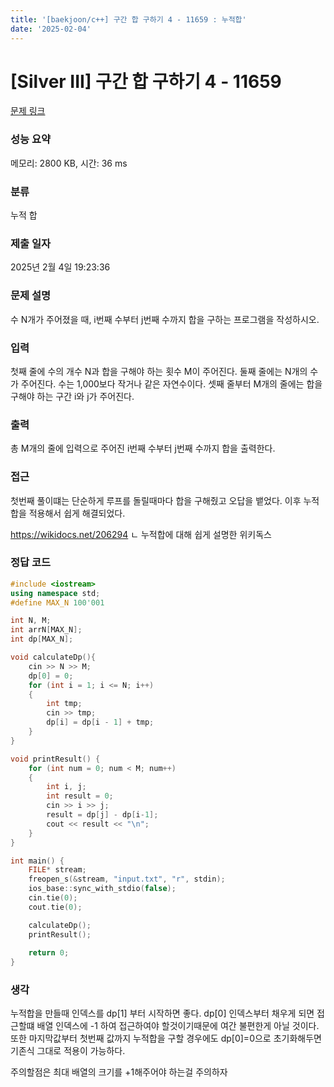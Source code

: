 ```yaml
---
title: '[baekjoon/c++] 구간 합 구하기 4 - 11659 : 누적합'
date: '2025-02-04'
---
```

# [Silver III] 구간 합 구하기 4 - 11659 

[문제 링크](https://www.acmicpc.net/problem/11659) 

### 성능 요약

메모리: 2800 KB, 시간: 36 ms

### 분류

누적 합

### 제출 일자

2025년 2월 4일 19:23:36

### 문제 설명

<p>수 N개가 주어졌을 때, i번째 수부터 j번째 수까지 합을 구하는 프로그램을 작성하시오.</p>

### 입력 

 <p>첫째 줄에 수의 개수 N과 합을 구해야 하는 횟수 M이 주어진다. 둘째 줄에는 N개의 수가 주어진다. 수는 1,000보다 작거나 같은 자연수이다. 셋째 줄부터 M개의 줄에는 합을 구해야 하는 구간 i와 j가 주어진다.</p>

### 출력 

 <p>총 M개의 줄에 입력으로 주어진 i번째 수부터 j번째 수까지 합을 출력한다.</p>

### 접근
첫번째 풀이떄는 단순하게 루프를 돌릴때마다 합을 구해줬고 오답을 뱉었다.
이후 누적합을 적용해서 쉽게 해결되었다.

https://wikidocs.net/206294
ㄴ 누적합에 대해 쉽게 설명한 위키독스

### 정답 코드
```cpp
#include <iostream>
using namespace std;
#define MAX_N 100'001

int N, M;
int arrN[MAX_N];
int dp[MAX_N];

void calculateDp(){
	cin >> N >> M;
	dp[0] = 0;
	for (int i = 1; i <= N; i++)
	{
		int tmp;
		cin >> tmp;
		dp[i] = dp[i - 1] + tmp;
	}
}

void printResult() {
	for (int num = 0; num < M; num++)
	{
		int i, j;
		int result = 0;
 		cin >> i >> j;
		result = dp[j] - dp[i-1];
		cout << result << "\n";
	}
}

int main() {
	FILE* stream;
	freopen_s(&stream, "input.txt", "r", stdin);
	ios_base::sync_with_stdio(false);
	cin.tie(0);
	cout.tie(0);

	calculateDp();
	printResult();
	
	return 0;
}
```

### 생각
누적합을 만들때 인덱스를 dp[1] 부터 시작하면 좋다. dp[0] 인덱스부터 채우게 되면 접근할떄 배열 인덱스에 -1 하여 접근하여야 할것이기때문에 여간 불편한게 아닐 것이다. 또한 마지막값부터 첫번째 값까지 누적합을 구할 경우에도 dp[0]=0으로 초기화해두면 기존식 그대로 적용이 가능하다.

주의할점은 최대 배열의 크기를 +1해주어야 하는걸 주의하자